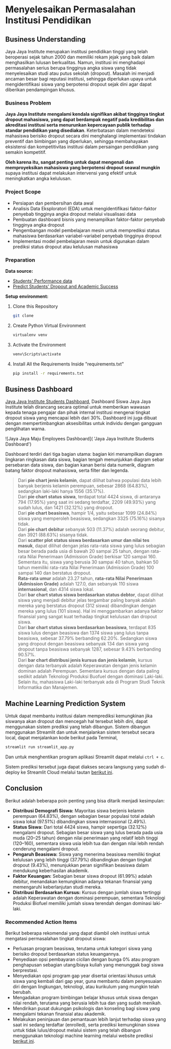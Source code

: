 # Menyelesaikan Permasalahan Institusi Pendidikan

## Business Understanding

Jaya Jaya Institute merupakan institusi pendidikan tinggi yang telah beroperasi sejak tahun 2000 dan memiliki rekam jejak yang baik dalam menghasilkan lulusan berkualitas. Namun, institusi ini menghadapi permasalahan serius berupa tingginya angka siswa yang tidak menyelesaikan studi atau putus sekolah (dropout). Masalah ini menjadi ancaman besar bagi reputasi institusi, sehingga diperlukan upaya untuk mengidentifikasi siswa yang berpotensi dropout sejak dini agar dapat diberikan pendampingan khusus.

### Business Problem

**Jaya Jaya Institute mengalami kendala signifikan akibat tingginya tingkat dropout mahasiswa, yang dapat berdampak negatif pada kredibilitas dan akreditasi institusi serta menurunkan kepercayaan publik terhadap standar pendidikan yang disediakan**. Keterbatasan dalam mendeteksi mahasiswa berisiko dropout secara dini menghalangi implementasi tindakan preventif dan bimbingan yang diperlukan, sehingga membahayakan eksistensi dan kompetitivitas institusi dalam persaingan pendidikan yang semakin kompetitif.

**Oleh karena itu, sangat penting untuk dapat mengenali dan memproyeksikan mahasiswa yang berpotensi dropout seawal mungkin** supaya institusi dapat melakukan intervensi yang efektif untuk meningkatkan angka kelulusan.

### Project Scope

- Persiapan dan pembersihan data awal
- Analisis Data Eksploratori (EDA) untuk mengidentifikasi faktor-faktor penyebab tingginya angka dropout melalui visualisasi data
- Pembuatan dashboard bisnis yang menampilkan faktor-faktor penyebab tingginya angka dropout
- Pengembangan model pembelajaran mesin untuk memprediksi status mahasiswa berdasarkan variabel-variabel penyebab tingginya dropout
- Implementasi model pembelajaran mesin untuk digunakan dalam prediksi status dropout atau kelulusan mahasiswa

### Preparation

**Data source:**
- [Students' Performance data](https://github.com/dicodingacademy/dicoding_dataset/tree/main/students_performance 'Dicoding GitHub - Students Performance data')
- [Predict Students' Dropout and Academic Success](https://doi.org/10.24432/C5MC89 'UCI Machine Learning - Predict Students Dropout and Academic Success')

**Setup environment:**

1. Clone this Repository
   ```bash
   git clone 
   ```

2. Create Python Virtual Environment
   ```bash
   virtualenv venv
   ```

2. Activate the Environment
   ```bash
   venv\Scripts\activate
   ```

4. Install All the Requirements Inside "requirements.txt"
   ```bash
   pip install -r requirements.txt
   ```

## Business Dashboard

[Jaya Jaya Institute Students Dashboard](https://link 'Tableau Public - Jaya Jaya Institute Students Dashboard'), Dashboard Siswa Jaya Jaya Institute telah dirancang secara optimal untuk memberikan wawasan kepada tenaga pengajar dan pihak internal institusi mengenai tingkat dropout siswa yang mencapai lebih dari 30%. Dashboard ini juga dibuat dengan mempertimbangkan aksesibilitas untuk individu dengan gangguan penglihatan warna.



![Jaya Jaya Maju Employees Dashboard]( 'Jaya Jaya Institute Students Dashboard')

Dashboard terdiri dari tiga bagian utama: bagian kiri menampilkan diagram lingkaran ringkasan data siswa, bagian tengah menunjukkan diagram sebar persebaran data siswa, dan bagian kanan berisi data numerik, diagram batang faktor dropout mahasiswa, serta filter dan legenda.
> Dari **pie chart jenis kelamin**, dapat dilihat bahwa populasi data lebih banyak berjenis kelamin perempuan, sebesar 2868 (64.83%), sedangkan laki-laki hanya 1556 (35.17%).  
> Dari **pie chart status siswa**, terdapat total 4424 siswa, di antaranya 794 (17.95%) yang saat ini sedang terdaftar, 2209 (49.93%) yang sudah lulus, dan 1421 (32.12%) yang dropout.  
> Dari **pie chart beasiswa**, hampir 1/4, yaitu sebesar  1099 (24.84%) siswa yang memperoleh beasiswa, sedangkan 3325 (75.16%) sisanya tidak.  
> Dari **pie chart debitur** sebanyak 503 (11.37%) adalah seorang debitur, dan 3921 (88.63%) sisanya tidak.  
> Dari **scatter plot status siswa berdasarkan umur dan nilai tes masuk**, dapat dilihat dengan jelas rata-rata siswa yang lulus sebagian besar berada pada usia di bawah 20 sampai 25 tahun, dengan rata-rata Nilai Penerimaan (Admission Grade) berkisar 120 sampai 160. Sementara itu, siswa yang berusia 30 sampai 40 tahun, bahkan 50 tahun memiliki rata-rata Nilai Penerimaan (Admission Grade) 100 sampai 140 dan berstatus dropout.  
> **Rata-rata umur** adalah 23.27 tahun, **rata-rata Nilai Penerimaan (Admission Grade)** adalah 127.0, dan sebanyak 110 siswa **internasional**, dan 4314 siswa lokal.  
> Dari **bar chart status siswa berdasarkan status debtor**, dapat dilihat siswa yang menjadi debitur jelas tergambar paling banyak adalah mereka yang berstatus dropout (312 siswa) dibandingkan dengan mereka yang lulus (101 siswa). Hal ini menggambarkan adanya faktor finansial yang sangat kuat terhadap tingkat kelulusan dan dropout siswa.  
> Dari **bar chart status siswa berdasarkan beasiswa**, terdapat 835 siswa lulus dengan beasiswa dan 1374 siswa yang lulus tanpa beasiswa, sebesar 37.79% berbanding 62.20%. Sedangkan siswa yang dropout dengan beasiswa sebanyak 134 dan siswa yang dropout tanpa beasiswa sebanyak 1287, sebesar 9.43% berbanding 90.57%.  
> Dari **bar chart distribusi jenis kursus dan jenis kelamin**, kursus dengan data terbanyak adalah Keperawatan dengan jenis kelamin dominan adalah Perempuan. Sementara kursus dengan data paling sedikit adalah Teknologi Produksi Buofuel dengan dominasi Laki-laki. Selain itu, mahasiswa Laki-laki terbanyak ada di Program Studi Teknik Informatika dan Manajemen.  


## Machine Learning Prediction System

Untuk dapat membantu institusi dalam memprediksi kemungkinan jika siswanya akan dropout dan mencegah hal tersebut lebih dini, dapat menggunakan sistem prediksi yang telah dibangun. Sistem dibangun menggunakan Streamlit dan untuk menjalankan sistem tersebut secara local, dapat menjalankan kode berikut pada Terminal,

```bash
streamlit run streamlit_app.py
```

Dan untuk menghentikan program aplikasi Streamlit dapat melalui `ctrl + c`.

Sistem prediksi tersebut juga dapat diakses secara langsung yang sudah di-deploy ke Streamlit Cloud melalui tautan [berikut ini](https://student-do-predict.streamlit.app 'Jaya Jaya Institute Students Dropout Prediction').

## Conclusion

Berikut adalah beberapa poin penting yang bisa ditarik menjadi kesimpulan:
- **Distribusi Demografi Siswa:** Mayoritas siswa berjenis kelamin perempuan (64.83%), dengan sebagian besar populasi total adalah siswa lokal (97.51%) dibandingkan siswa internasional (2.49%).
- **Status Siswa:** Dari total 4424 siswa, hampir sepertiga (32.12%) mengalami dropout. Sebagian besar siswa yang lulus berada pada usia muda (20–25 tahun) dengan nilai penerimaan yang relatif lebih tinggi (120–160), sementara siswa usia lebih tua dan dengan nilai lebih rendah cenderung mengalami dropout.
- **Pengaruh Beasiswa:** Siswa yang menerima beasiswa memiliki tingkat kelulusan yang lebih tinggi (37.79%) dibandingkan dengan tingkat dropout (9.43%), menunjukkan peran signifikan beasiswa dalam mendukung keberhasilan akademik.
- **Faktor Keuangan:** Sebagian besar siswa dropout (61.99%) adalah debitur, menandakan kemungkinan adanya tekanan finansial yang memengaruhi keberlanjutan studi mereka.
- **Distribusi Berdasarkan Kursus:** Kursus dengan jumlah siswa tertinggi adalah Keperawatan dengan dominasi perempuan, sementara Teknologi Produksi Biofuel memiliki jumlah siswa terendah dengan dominasi laki-laki.

### Recommended Action Items

Berikut beberapa rekomendai yang dapat diambil oleh institusi untuk mengatasi permasalahan tingkat dropout siswa:
- Perluasan program beasiswa, terutama untuk kategori siswa yang berisiko dropout berdasarkan status keuangannya.
- Penyediaan opsi pembayaran cicilan dengan bunga 0% atau program penghapusan sebagian utang/biaya kuliah yang menunggak bagi siswa berprestasi.
- Menyediakan opsi program gap year disertai orientasi khusus untuk siswa yang kembali dari gap year, guna membantu dalam penyesuaian diri dengan lingkungan, teknologi, atau kurikulum yang mungkin telah berubah.
- Mengadakan program bimbingan belajar khusus untuk siswa dengan nilai rendah, terutama yang berusia lebih tua dan yang sudah menikah.
- Mendirikan pusat dukungan psikologis dan konseling bagi siswa yang mengalami tekanan finansial atau akademik.
- Melakukan peninjauan dan pemantauan lebih lanjut terhadap siswa yang saat ini sedang terdaftar (enrolled), serta prediksi kemungkinan siswa untuk tidak lulus/dropout melalui sistem yang telah dibangun menggunakan teknologi machine learning melalui website prediksi [berikut ini](https://student-do-predict.streamlit.app 'Jaya Jaya Institute Students Dropout Prediction').
